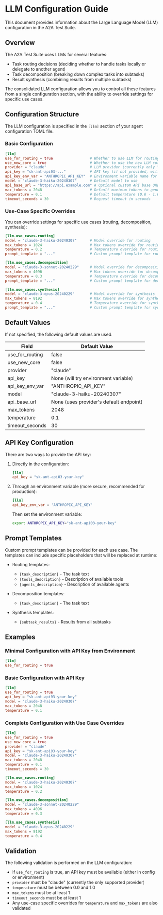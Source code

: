 # LLM Configuration Guide

This document provides information about the Large Language Model (LLM) configuration in the A2A Test Suite.

## Overview

The A2A Test Suite uses LLMs for several features:
- Task routing decisions (deciding whether to handle tasks locally or delegate to another agent)
- Task decomposition (breaking down complex tasks into subtasks)
- Result synthesis (combining results from multiple subtasks)

The consolidated LLM configuration allows you to control all these features from a single configuration section, with the ability to override settings for specific use cases.

## Configuration Structure

The LLM configuration is specified in the `[llm]` section of your agent configuration TOML file.

### Basic Configuration

```toml
[llm]
use_for_routing = true                 # Whether to use LLM for routing decisions
use_new_core = true                    # Whether to use the new LLM core infrastructure
provider = "claude"                    # LLM provider (currently only "claude" is supported)
api_key = "sk-ant-api03-..."           # API key (if not provided, will use environment variable)
api_key_env_var = "ANTHROPIC_API_KEY"  # Environment variable name for API key
model = "claude-3-haiku-20240307"      # Default model to use
api_base_url = "https://api.example.com" # Optional custom API base URL
max_tokens = 2048                      # Default maximum tokens to generate
temperature = 0.1                      # Default temperature (0.0 - 1.0)
timeout_seconds = 30                   # Request timeout in seconds
```

### Use-Case Specific Overrides

You can override settings for specific use cases (routing, decomposition, synthesis):

```toml
[llm.use_cases.routing]
model = "claude-3-haiku-20240307"      # Model override for routing
max_tokens = 1024                      # Max tokens override for routing
temperature = 0.2                      # Temperature override for routing
prompt_template = "..."                # Custom prompt template for routing

[llm.use_cases.decomposition]
model = "claude-3-sonnet-20240229"     # Model override for decomposition
max_tokens = 4096                      # Max tokens override for decomposition
temperature = 0.3                      # Temperature override for decomposition
prompt_template = "..."                # Custom prompt template for decomposition

[llm.use_cases.synthesis]
model = "claude-3-opus-20240229"       # Model override for synthesis
max_tokens = 8192                      # Max tokens override for synthesis
temperature = 0.4                      # Temperature override for synthesis
prompt_template = "..."                # Custom prompt template for synthesis
```

## Default Values

If not specified, the following default values are used:

| Field | Default Value |
|-------|---------------|
| use_for_routing | false |
| use_new_core | false |
| provider | "claude" |
| api_key | None (will try environment variable) |
| api_key_env_var | "ANTHROPIC_API_KEY" |
| model | "claude-3-haiku-20240307" |
| api_base_url | None (uses provider's default endpoint) |
| max_tokens | 2048 |
| temperature | 0.1 |
| timeout_seconds | 30 |

## API Key Configuration

There are two ways to provide the API key:

1. Directly in the configuration:
   ```toml
   [llm]
   api_key = "sk-ant-api03-your-key"
   ```

2. Through an environment variable (more secure, recommended for production):
   ```toml
   [llm]
   api_key_env_var = "ANTHROPIC_API_KEY"
   ```
   Then set the environment variable:
   ```sh
   export ANTHROPIC_API_KEY="sk-ant-api03-your-key"
   ```

## Prompt Templates

Custom prompt templates can be provided for each use case. The templates can include specific placeholders that will be replaced at runtime:

- Routing templates: 
  - `{task_description}` - The task text
  - `{tools_description}` - Description of available tools
  - `{agents_description}` - Description of available agents

- Decomposition templates:
  - `{task_description}` - The task text

- Synthesis templates:
  - `{subtask_results}` - Results from all subtasks

## Examples

### Minimal Configuration with API Key from Environment

```toml
[llm]
use_for_routing = true
```

### Basic Configuration with API Key

```toml
[llm]
use_for_routing = true
api_key = "sk-ant-api03-your-key"
model = "claude-3-haiku-20240307"
max_tokens = 2048
temperature = 0.1
```

### Complete Configuration with Use Case Overrides

```toml
[llm]
use_for_routing = true
use_new_core = true
provider = "claude"
api_key = "sk-ant-api03-your-key"
model = "claude-3-haiku-20240307"
max_tokens = 2048
temperature = 0.1
timeout_seconds = 30

[llm.use_cases.routing]
model = "claude-3-haiku-20240307"
max_tokens = 1024
temperature = 0.2

[llm.use_cases.decomposition]
model = "claude-3-sonnet-20240229"
max_tokens = 4096
temperature = 0.3

[llm.use_cases.synthesis]
model = "claude-3-opus-20240229"
max_tokens = 8192
temperature = 0.4
```

## Validation

The following validation is performed on the LLM configuration:

- If `use_for_routing` is true, an API key must be available (either in config or environment)
- `provider` must be "claude" (currently the only supported provider)
- `temperature` must be between 0.0 and 1.0
- `max_tokens` must be at least 1
- `timeout_seconds` must be at least 1
- Any use-case specific overrides for `temperature` and `max_tokens` are also validated